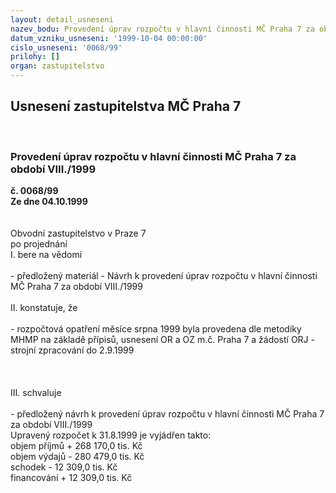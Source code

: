 ```yaml
---
layout: detail_usneseni
nazev_bodu: Provedení úprav rozpočtu v hlavní činnosti MČ Praha 7 za období VIII./1999
datum_vzniku_usneseni: '1999-10-04 00:00:00'
cislo_usneseni: '0068/99'
prilohy: []
organ: zastupitelstvo
---
```

<div id="ucUsn_pList" class="usn">
	<span><h2>Usnesení zastupitelstva MČ Praha 7 </h2>
<br></span><div class="standBody">
<span><h3>Provedení úprav rozpočtu v hlavní činnosti MČ Praha 7 za období VIII./1999</h3></span><div class="center">
		<strong>č. 0068/99</strong><br>
	</div>
<div class="center">
		<strong>Ze dne 04.10.1999</strong><br><br>
	</div>
<br>Obvodní zastupitelstvo v Praze 7<br>po projednání<br>I.	bere na vědomí<br><br> - předložený materiál - Návrh k provedení úprav rozpočtu v hlavní činnosti MČ Praha 7 za období VIII./1999<br><br>II.	konstatuje, že<br><br>- rozpočtová opatření měsíce srpna 1999 byla provedena dle metodiky MHMP na základě přípisů, usnesení OR a OZ m.č. Praha 7 a žádostí ORJ - strojní zpracování do 2.9.1999<br><br><br><br>III.	schvaluje <br><br>- předložený návrh k provedení úprav rozpočtu v hlavní činnosti MČ Praha 7 za období VIII./1999<br>Upravený rozpočet k 31.8.1999 je vyjádřen takto:<br>objem příjmů           + 268 170,0 tis. Kč<br>objem výdajů           - 280 479,0 tis. Kč       <br>schodek                -  12 309,0 tis. Kč<br>financování            +  12 309,0 tis. Kč<br><br>
</div>
</div>